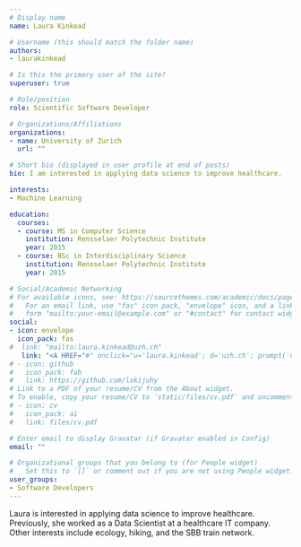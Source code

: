 ```yaml
---
# Display name
name: Laura Kinkead

# Username (this should match the folder name)
authors:
- laurakinkead

# Is this the primary user of the site?
superuser: true

# Role/position
role: Scientific Software Developer

# Organizations/Affiliations
organizations:
- name: University of Zurich
  url: ""

# Short bio (displayed in user profile at end of posts)
bio: I am interested in applying data science to improve healthcare.

interests:
- Machine Learning

education:
  courses:
  - course: MS in Computer Science
    institution: Rensselaer Polytechnic Institute
    year: 2015
  - course: BSc in Interdisciplinary Science
    institution: Rensselaer Polytechnic Institute
    year: 2015

# Social/Academic Networking
# For available icons, see: https://sourcethemes.com/academic/docs/page-builder/#icons
#   For an email link, use "fas" icon pack, "envelope" icon, and a link in the
#   form "mailto:your-email@example.com" or "#contact" for contact widget.
social:
- icon: envelope
  icon_pack: fas
#  link: "mailto:laura.kinkead@uzh.ch"
   link: "<A HREF="#" onclick="u='laura.kinkead'; d='uzh.ch'; prompt('Copy address to clipboard',u+'@'+d); return false">Send email to TEST</A>"
# - icon: github
#   icon_pack: fab
#   link: https://github.com/lokijuhy
# Link to a PDF of your resume/CV from the About widget.
# To enable, copy your resume/CV to `static/files/cv.pdf` and uncomment the lines below.
# - icon: cv
#   icon_pack: ai
#   link: files/cv.pdf

# Enter email to display Gravatar (if Gravatar enabled in Config)
email: ""

# Organizational groups that you belong to (for People widget)
#   Set this to `[]` or comment out if you are not using People widget.
user_groups:
- Software Developers
---
```


Laura is interested in applying data science to improve healthcare. Previously, she worked as a Data Scientist at a healthcare IT company. Other interests include ecology, hiking, and the SBB train network.
